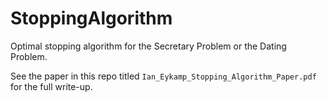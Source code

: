 # StoppingAlgorithm
Optimal stopping algorithm for the Secretary Problem or the Dating Problem.

See the paper in this repo titled `Ian_Eykamp_Stopping_Algorithm_Paper.pdf` for the full write-up.
